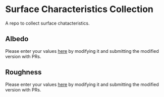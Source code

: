 # Surface Characteristics Collection
A repo to collect surface chatacteristics.

## Albedo
Please enter your values [here](./albedo.csv) by modifying it and submitting the modified version with PRs.

## Roughness
Please enter your values [here](./roughness.csv) by modifying it and submitting the modified version with PRs.
